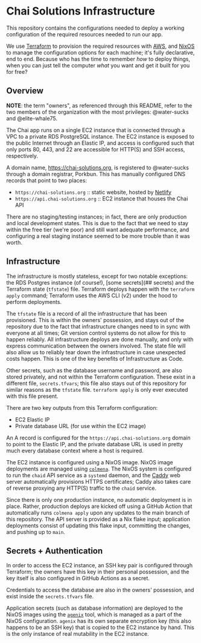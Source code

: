 # Chai Solutions Infrastructure

This repository contains the configurations needed to deploy a working
configuration of the required resources needed to run our app.

We use [Terraform](https://terraform.io) to provision the required resources
with [AWS](https://aws.amazon.com), and [NixOS](https://nixos.org) to manage the
configuration options for each machine; it's fully declarative, end to end.
Because who has the time to remember _how_ to deploy things, when you can just
tell the computer _what_ you want and get it built for you for free?

## Overview

**NOTE**: the term "owners", as referenced through this README, refer to the two
members of the organization with the most privileges: @water-sucks and
@elite-whale75.

The Chai app runs on a single EC2 instance that is connected through a VPC to a
private RDS PostgreSQL instance. The EC2 instance is exposed to the public
Internet through an Elastic IP, and access is configured such that only ports
80, 443, and 22 are accessible for HTTP(S) and SSH access, respectively.

A domain name, https://chai-solutions.org, is registered to @water-sucks through
a domain registrar, Porkbun. This has manually configured DNS records that
point to two places:

- `https://chai-solutions.org` :: static website, hosted by [Netlify](https://netlify.com)
- `https://api.chai-solutions.org` :: EC2 instance that houses the Chai API

There are no staging/testing instances; in fact, there are only production and
local development states. This is due to the fact that we need to stay within
the free tier (we're poor) and still want adequate performance, and configuring
a real staging instance seemed to be more trouble than it was worth.

## Infrastructure

The infrastructure is mostly stateless, except for two notable exceptions: the
RDS Postgres instance (of course!), [some secrets](## secrets) and the Terraform
state (`tfstate`) file. Terraform deploys happen with the `terraform apply`
command; Terraform uses the AWS CLI (v2) under the hood to perform deployments.

The `tfstate` file is a record of all the infrastructure that has been
provisioned. This is within the owners' possession, and stays out of the
repository due to the fact that infrastructure changes need to in sync
with everyone at all times; Git version control systems do not allow for this
to happen reliably. All infrastructure deploys are done manually, and only with
express communication between the owners involved. The state file will also
allow us to reliably tear down the infrastructure in case unexpected costs
happen. This is one of the key benefits of Infrastructure as Code.

Other secrets, such as the database username and password, are also stored
privately, and not within the Terraform configuration. These exist in a
different file, `secrets.tfvars`; this file also stays out of this repository
for similar reasons as the `tfstate` file. `terraform apply` is only ever
executed with this file present.

There are two key outputs from this Terraform configuration:

- EC2 Elastic IP
- Private database URL (for use within the EC2 image)

An A record is configured for the `https://api.chai-solutions.org` domain to
point to the Elastic IP, and the private database URL is used in pretty much
every database context where a host is required.

The EC2 instance is configured using a NixOS image. NixOS image deployments are
managed using [`colmena`](https://username.github.io/colmena). The NixOS system
is configured to run the `chaid` API service as a `systemd` daemon, and the
[Caddy](https://caddy.org) web server automatically provisions HTTPS
certificates; Caddy also takes care of reverse proxying any HTTP(S) traffic to
the `chaid` service.

Since there is only one production instance, no automatic deployment is in
place. Rather, production deploys are kicked off using a GitHub Action that
automatically runs `colmena apply` upon any updates to the main branch of
this repository. The API server is provided as a Nix flake input; application
deployments consist of updating this flake input, committing the changes, and
pushing up to `main`.

<!-- TODO: add dbmate deployment documentation -->

## Secrets + Authentication

In order to access the EC2 instance, an SSH key pair is configured through
Terraform; the owners have this key in their personal possession, and the key
itself is also configured in GitHub Actions as a secret.

Credentials to access the database are also in the owners' possession, and
exist inside the `secrets.tfvars` file.

Application secrets (such as database information) are deployed to the NixOS
images using the [`agenix`](https://github.com/ryantm/agenix) tool, which is
managed as a part of the NixOS configuration. `agenix` has its own separate
encryption key (this also happens to be an SSH key) that is copied to the EC2
instance by hand. This is the only instance of real mutability in the EC2
instance.

